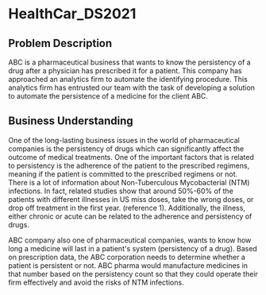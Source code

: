 # HealthCar_DS2021
## Problem Description

ABC is a pharmaceutical business that wants to know the persistency of a drug after a physician has prescribed it for a patient. This company has approached an analytics firm to automate the identifying procedure. This analytics firm has entrusted our team with the task of developing a solution to automate the persistence of a medicine for the client ABC.

## Business Understanding
One of the long-lasting business issues in the world of pharmaceutical companies is the persistency of drugs which can significantly affect the outcome of medical treatments. One of the important factors that is related to persistency is the adherence of the patient to the prescribed regimens, meaning if the patient is committed to the prescribed regimens or not. There is a lot of information about Non-Tuberculous Mycobacterial (NTM) infections. In fact, related studies show that around 50%-60% of the patients with different illnesses in US miss doses, take the wrong doses, or drop off treatment in the first year. (reference 1). Additionally, the illness, either chronic or acute can be related to the adherence and persistency of drugs.

ABC company also one of pharmaceutical companies, wants to know how long a medicine will last in a patient's system (persistency of a drug). Based on prescription data, the ABC corporation needs to determine whether a patient is persistent or not. ABC pharma would manufacture medicines in that number based on the persistency count so that they could operate their firm effectively and avoid the risks of NTM infections.


	
